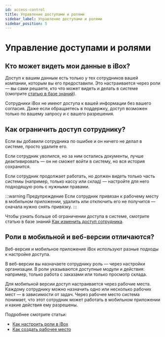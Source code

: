 ```yaml
---
id: access-control
title: Управление доступами и ролями
sidebar_label: Управление доступами и ролями
sidebar_position: 5
---
```

# Управление доступами и ролями

## Кто может видеть мои данные в iBox?
Доступ к вашим данным есть только у тех сотрудников вашей компании, которым вы его предоставили. Это настраивается через роли — вы сами решаете, кто что может видеть и делать в системе (смотрите [статью в базе знаний](/docs/knowledge/access/access-role.md)).

Сотрудники iBox не имеют доступа к вашей информации без вашего согласия. Даже если обращаетесь в поддержку, доступ возможен только по вашему запросу и с вашего разрешения.

## Как ограничить доступ сотруднику?

Если вы добавили сотрудника по ошибке и он ничего не делал в системе, просто удалите его.

Если сотрудник уволился, но за ним остались документы, лучше деактивировать — он не сможет войти в систему, но вся история сохранится.

Если сотрудник продолжает работать, но должен видеть только часть системы (например, только кассу или склад) — настройте для него подходящую роль с нужными правами.

:::warning Предупреждение
Если сотрудник привязан к рабочему месту в мобильном приложении, удалить или отключить его не получится — сначала нужно снять привязку.
:::

Чтобы узнать больше об ограничении доступа в системе, смотрите статью в базе знаний [Как изменить доступ сотрудника](/docs/knowledge/access/access-change.md).

## Роли в мобильной и веб-версии отличаются?

Веб-версия и мобильное приложение iBox используют разные подходы к настройке доступа.

В веб-версии вы назначаете сотруднику роль — через настройки организации. В роли указываются доступные модули и действия: например, только работа с заказами или только просмотр склада.

Для мобильной версии доступ настраивается через рабочие места. Каждому сотруднику можно назначить одно или несколько рабочих мест — в зависимости от задач. Через рабочее место система понимает, что этот сотрудник может работать в мобильном приложении и какие действия ему разрешены.

Подробнее смотрите статьи:
- [Как настроить роли в iBox](/docs/knowledge/access/access-role.md)
- [Как создать рабочее место](/docs/knowledge/access/access-workplace.md)